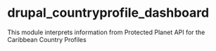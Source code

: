 # drupal_countryprofile_dashboard
This module interprets information from Protected Planet API for the Caribbean Country Profiles
